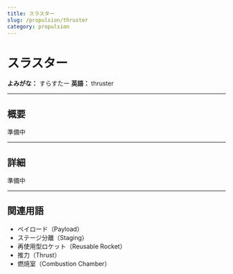 ```yaml
---
title: スラスター
slug: /propulsion/thruster
category: propulsion
---
```


# スラスター

**よみがな：** すらすたー 
**英語：** thruster  

---

## 概要

準備中

---

## 詳細

準備中

---

## 関連用語

- ペイロード（Payload）
- ステージ分離（Staging）
- 再使用型ロケット（Reusable Rocket）
- 推力（Thrust）
- 燃焼室（Combustion Chamber）

